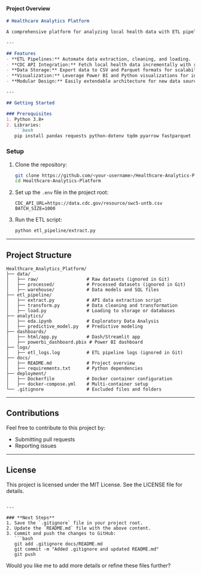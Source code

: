 #### **Project Overview**
```markdown
# Healthcare Analytics Platform

A comprehensive platform for analyzing local health data with ETL pipelines, data visualization, and predictive analytics. Includes integration with CDC APIs and Power BI dashboards for actionable insights.

---

## Features
- **ETL Pipelines:** Automate data extraction, cleaning, and loading.
- **CDC API Integration:** Fetch local health data incrementally with retry and logging support.
- **Data Storage:** Export data to CSV and Parquet formats for scalability and analysis.
- **Visualization:** Leverage Power BI and Python visualizations for insights.
- **Modular Design:** Easily extendable architecture for new data sources.

---

## Getting Started

### Prerequisites
1. Python 3.8+
2. Libraries:
   ```bash
   pip install pandas requests python-dotenv tqdm pyarrow fastparquet
   ```

### Setup
1. Clone the repository:
   ```bash
   git clone https://github.com/<your-username>/Healthcare-Analytics-Platform.git
   cd Healthcare-Analytics-Platform
   ```

2. Set up the `.env` file in the project root:
   ```env
   CDC_API_URL=https://data.cdc.gov/resource/swc5-untb.csv
   BATCH_SIZE=1000
   ```

3. Run the ETL script:
   ```bash
   python etl_pipeline/extract.py
   ```

---

## Project Structure
```plaintext
Healthcare_Analytics_Platform/
├── data/
│   ├── raw/                  # Raw datasets (ignored in Git)
│   ├── processed/            # Processed datasets (ignored in Git)
│   ├── warehouse/            # Data models and SQL files
├── etl_pipeline/
│   ├── extract.py            # API data extraction script
│   ├── transform.py          # Data cleaning and transformation
│   ├── load.py               # Loading to storage or databases
├── analytics/
│   ├── eda.ipynb             # Exploratory Data Analysis
│   ├── predictive_model.py   # Predictive modeling
├── dashboards/
│   ├── html/app.py           # Dash/Streamlit app
│   ├── powerbi_dashboard.pbix # Power BI dashboard
├── logs/
│   ├── etl_logs.log          # ETL pipeline logs (ignored in Git)
├── docs/
│   ├── README.md             # Project overview
│   ├── requirements.txt      # Python dependencies
├── deployment/
│   ├── Dockerfile            # Docker container configuration
│   ├── docker-compose.yml    # Multi-container setup
└── .gitignore                # Excluded files and folders
```

---

## Contributions
Feel free to contribute to this project by:
- Submitting pull requests
- Reporting issues

---

## License
This project is licensed under the MIT License. See the LICENSE file for details.
```

---

### **Next Steps**
1. Save the `.gitignore` file in your project root.
2. Update the `README.md` file with the above content.
3. Commit and push the changes to GitHub:
   ```bash
   git add .gitignore docs/README.md
   git commit -m "Added .gitignore and updated README.md"
   git push
   ```

Would you like me to add more details or refine these files further?